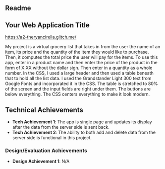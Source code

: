 Readme
---

## Your Web Application Title
https://a2-theryancirella.glitch.me/

My project is a virtual grocery list that takes in from the user the name of an item, its price and the quantity of the item they would like to purchase. Then, it computes the total price the user will pay for the items.
To use this app, enter in a product name and then enter the price of the product in the form of X.XX without the dollar sign. Then enter in a quantity as a whole number.
In the CSS, I used a large header and then used a table beneath that to hold all the list data. I used the Grandstander Light 300 text from Google Fonts and incorporated it in the CSS.
The table is stretched to 80% of the screen and the input fields are right under them. The buttons are below everything. The CSS centers everything to make it look modern.


## Technical Achievements
- **Tech Achievement 1**: The app is single page and updates its display after the data from the server side is sent back.
- **Tech Achievement 2**: The ability to both add and delete data from the server side is functional in this project.

### Design/Evaluation Achievements
- **Design Achievement 1**: N/A
